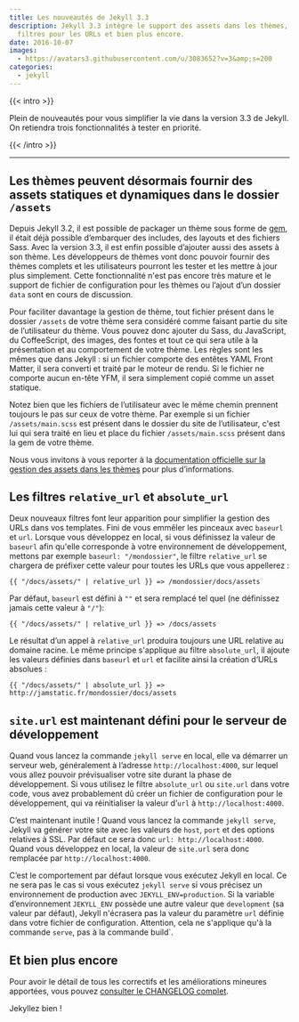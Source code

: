 ```yaml
---
title: Les nouveautés de Jekyll 3.3
description: Jekyll 3.3 intègre le support des assets dans les thèmes, de nouveaux
  filtres pour les URLs et bien plus encore.
date: 2016-10-07
images:
  - https://avatars3.githubusercontent.com/u/3083652?v=3&amp;s=200
categories:
  - jekyll
---
```


{{< intro >}}

Plein de nouveautés pour vous simplifier la vie dans la version
3.3 de Jekyll. On retiendra trois fonctionnalités à tester en priorité.

{{< /intro >}}

---

## Les thèmes peuvent désormais fournir des assets statiques et dynamiques dans le dossier `/assets`

Depuis Jekyll 3.2, il est possible de packager un thème sous forme de
[gem](http://guides.rubygems.org/), il était déjà possible d’embarquer des
includes, des layouts et des fichiers Sass. Avec la version 3.3, il est enfin
possible d’ajouter aussi des assets à son thème. Les développeurs de thèmes vont
donc pouvoir fournir des thèmes complets et les utilisateurs pourront les tester
et les mettre à jour plus simplement. Cette fonctionnalité n'est pas encore très
mature et le support de fichier de configuration pour les thèmes ou l’ajout d’un
dossier `data` sont en cours de discussion.

Pour faciliter davantage la gestion de thème, tout fichier présent dans le
dossier `/assets` de votre thème sera considéré comme faisant partie du site de
l’utilisateur du thème. Vous pouvez donc ajouter du Sass, du JavaScript, du
CoffeeScript, des images, des fontes et tout ce qui sera utile à la présentation
et au comportement de votre thème. Les règles sont les mêmes que dans Jekyll :
si un fichier comporte des entêtes YAML Front Matter, il sera converti et traité
par le moteur de rendu. Si le fichier ne comporte aucun en-tête YFM, il sera
simplement copié comme un asset statique.

Notez bien que les fichiers de l’utilisateur avec le même chemin prennent
toujours le pas sur ceux de votre thème. Par exemple si un fichier
`/assets/main.scss` est présent dans le dossier du site de l’utilisateur, c'est
lui qui sera traité en lieu et place du fichier `/assets/main.scss` présent dans
la gem de votre thème.

Nous vous invitons à vous reporter à la
[documentation officielle sur la gestion des assets dans les thèmes](https://jekyllrb.com/docs/themes/#assets)
pour plus d’informations.

## Les filtres `relative_url` et `absolute_url`

Deux nouveaux filtres font leur apparition pour simplifier la gestion des URLs
dans vos templates. Fini de vous emmêler les pinceaux avec `baseurl` et `url`.
Lorsque vous développez en local, si vous définissez la valeur de `baseurl` afin
qu'elle corresponde à votre environnement de développement, mettons par exemple
`baseurl: "/mondossier"`, le filtre `relative_url` se chargera de préfixer cette
valeur pour toutes les URLs que vous appellerez :

```twig
{{ "/docs/assets/" | relative_url }} => /mondossier/docs/assets
```

Par défaut, `baseurl` est défini à `""` et sera remplacé tel quel (ne définissez
jamais cette valeur à `"/"`):

```twig
{{ "/docs/assets/" | relative_url }} => /docs/assets
```

Le résultat d’un appel à `relative_url` produira toujours une URL relative au
domaine racine. Le même principe s'applique au filtre `absolute_url`, il ajoute
les valeurs définies dans `baseurl` et `url` et facilite ainsi la création
d’URLs absolues :

```twig
{{ "/docs/assets/" | absolute_url }} => http://jamstatic.fr/mondossier/docs/assets
```

## `site.url` est maintenant défini pour le serveur de développement

Quand vous lancez la commande `jekyll serve` en local, elle va démarrer un
serveur web, généralement à l’adresse `http://localhost:4000`, sur lequel vous
allez pouvoir prévisualiser votre site durant la phase de développement. Si vous
utilisez le filtre `absolute_url` ou `site.url` dans votre code, vous avez
probablement dû créer un fichier de configuration pour le développement, qui va
réinitialiser la valeur d’`url` à `http://localhost:4000`.

C’est maintenant inutile ! Quand vous lancez la commande `jekyll serve`, Jekyll
va générer votre site avec les valeurs de `host`, `port` et des options
relatives à SSL. Par défaut ce sera donc `url: http://localhost:4000`. Quand
vous développez en local, la valeur de `site.url` sera donc remplacée par
`http://localhost:4000`.

C’est le comportement par défaut lorsque vous exécutez Jekyll en local. Ce ne
sera pas le cas si vous exécutez `jekyll serve` si vous précisez un
environnement de production avec `JEKYLL_ENV=production`. Si la variable
d’environnement `JEKYLL_ENV` possède une autre valeur que `development` (sa
valeur par défaut), Jekyll n'écrasera pas la valeur du paramètre `url` définie
dans votre fichier de configuration. Attention, cela ne s'applique qu'à la
commande `serve`, pas à la commande build`.

## Et bien plus encore

Pour avoir le détail de tous les correctifs et les améliorations mineures
apportées, vous pouvez
[consulter le CHANGELOG complet](https://jekyllrb.com/docs/history/#v3-3-0).

Jekyllez bien !
